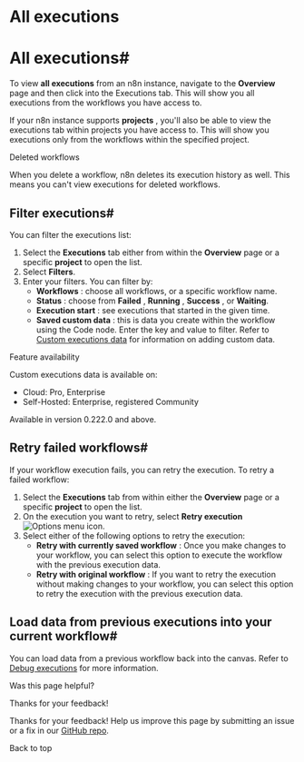 # All executions

[ ](https://github.com/n8n-io/n8n-docs/edit/main/docs/workflows/executions/all-executions.md "Edit this page")

# All executions#

To view **all executions** from an n8n instance, navigate to the **Overview** page and then click into the Executions tab. This will show you all executions from the workflows you have access to.

If your n8n instance supports **projects** , you'll also be able to view the executions tab within projects you have access to. This will show you executions only from the workflows within the specified project.

Deleted workflows

When you delete a workflow, n8n deletes its execution history as well. This means you can't view executions for deleted workflows.

## Filter executions#

You can filter the executions list:

  1. Select the **Executions** tab either from within the **Overview** page or a specific **project** to open the list.
  2. Select **Filters**.
  3. Enter your filters. You can filter by:
     * **Workflows** : choose all workflows, or a specific workflow name.
     * **Status** : choose from **Failed** , **Running** , **Success** , or **Waiting**.
     * **Execution start** : see executions that started in the given time.
     * **Saved custom data** : this is data you create within the workflow using the Code node. Enter the key and value to filter. Refer to [Custom executions data](../custom-executions-data/) for information on adding custom data.



Feature availability

Custom executions data is available on:

  * Cloud: Pro, Enterprise
  * Self-Hosted: Enterprise, registered Community



Available in version 0.222.0 and above.

## Retry failed workflows#

If your workflow execution fails, you can retry the execution. To retry a failed workflow:

  1. Select the **Executions** tab from within either the **Overview** page or a specific **project** to open the list. 
  2. On the execution you want to retry, select **Retry execution** ![Options menu icon](../../../_images/common-icons/three-dot-options-menu.png).
  3. Select either of the following options to retry the execution:
     * **Retry with currently saved workflow** : Once you make changes to your workflow, you can select this option to execute the workflow with the previous execution data.
     * **Retry with original workflow** : If you want to retry the execution without making changes to your workflow, you can select this option to retry the execution with the previous execution data.



## Load data from previous executions into your current workflow#

You can load data from a previous workflow back into the canvas. Refer to [Debug executions](../debug/) for more information.

Was this page helpful? 

Thanks for your feedback! 

Thanks for your feedback! Help us improve this page by submitting an issue or a fix in our [GitHub repo](https://github.com/n8n-io/n8n-docs). 

Back to top 
